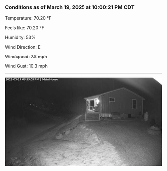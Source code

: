 ### Conditions as of March 19, 2025 at 10:00:21 PM CDT 

Temperature: 70.20 &deg;F

Feels like: 70.20 &deg;F

Humidity: 53%

Wind Direction: E

Windspeed: 7.8 mph

Wind Gust: 10.3 mph

---

<img src="./images/latest.jpeg"/>

